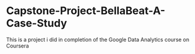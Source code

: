 # Capstone-Project-BellaBeat-A-Case-Study
This is a project i did in completion of the Google Data Analytics course on Coursera
